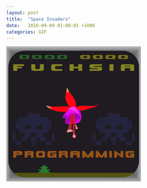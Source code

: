 ```yaml
---
layout: post
title:  "Space Invaders"
date:   2018-09-09 01:00:01 +1000
categories: GIF
---
```


![Space Invaders](/assets/images/gifs/space-invaders.gif "Space Invaders")